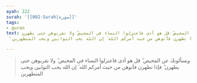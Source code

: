 ```yaml
---
ayah: 222
surah: '[[002-Surah|سورة]]'
tags:
- quran
text: ويسألونك عن المحيض ۖ قل هو أذى فاعتزلوا النساء في المحيض ۖ ولا تقربوهن حتى يطهرن
  ۖ فإذا تطهرن فأتوهن من حيث أمركم الله ۚ إن الله يحب التوابين ويحب المتطهرين

---
```

> ويسألونك عن المحيض ۖ قل هو أذى فاعتزلوا النساء في المحيض ۖ ولا تقربوهن حتى يطهرن ۖ فإذا تطهرن فأتوهن من حيث أمركم الله ۚ إن الله يحب التوابين ويحب المتطهرين

